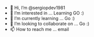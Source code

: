 - 👋 Hi, I’m @sergiopdev1981
- 👀 I’m interested in ... Learning GO :)
- 🌱 I’m currently learning ... Go :)
- 💞️ I’m looking to collaborate on ... Go :)
- 📫 How to reach me ... email

<!---
sergiopdev1981/sergiopdev1981 is a ✨ special ✨ repository because its `README.md` (this file) appears on your GitHub profile.
You can click the Preview link to take a look at your changes.
--->
